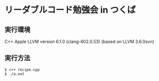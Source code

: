 # リーダブルコード勉強会 in つくば
## 実行環境
C++
Apple LLVM version 6.1.0 (clang-602.0.53) (based on LLVM 3.6.0svn)

## 実行方法
```
$ c++ recipe.cpp
$ ./a.out
```
